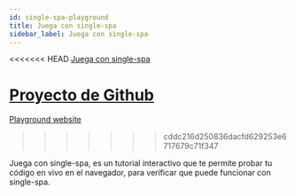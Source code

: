 ```yaml
---
id: single-spa-playground
title: Juega con single-spa
sidebar_label: Juega con single-spa
---
```


<<<<<<< HEAD
[Juega con single-spa](http://single-spa-playground.org)

[Proyecto de Github](https://github.com/single-spa/single-spa-playground)
=======
[Playground website](http://single-spa-playground.org)
>>>>>>> cddc216d250836dacfd629253e6717679c71f347

Juega con single-spa, es un tutorial interactivo que te permite probar tu código en vivo en el navegador, para verificar que puede funcionar con single-spa.
